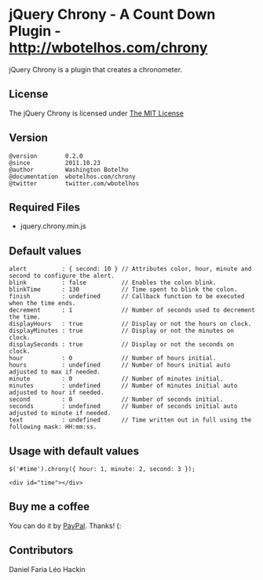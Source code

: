 # jQuery Chrony - A Count Down Plugin - http://wbotelhos.com/chrony

jQuery Chrony is a plugin that creates a chronometer.

## License

The jQuery Chrony is licensed under [The MIT License](http://www.opensource.org/licenses/mit-license.php)

## Version

	@version        0.2.0
	@since          2011.10.23
	@author         Washington Botelho
	@documentation  wbotelhos.com/chrony
	@twitter        twitter.com/wbotelhos

## Required Files

+ jquery.chrony.min.js

## Default values

	alert          : { second: 10 } // Attributes color, hour, minute and second to configure the alert.
	blink          : false          // Enables the colon blink.
	blinkTime      : 130            // Time spent to blink the colon.
	finish         : undefined      // Callback function to be executed when the time ends.
	decrement      : 1              // Number of seconds used to decrement the time.
	displayHours   : true           // Display or not the hours on clock. 
	displayMinutes : true           // Display or not the minutes on clock.
	displaySeconds : true           // Display or not the seconds on clock.
	hour           : 0              // Number of hours initial.
	hours          : undefined      // Number of hours initial auto adjusted to max if needed.
	minute         : 0              // Number of minutes initial.
	minutes        : undefined      // Number of minutes initial auto adjusted to hour if needed.
	second         : 0              // Number of seconds initial.
	seconds        : undefined      // Number of seconds initial auto adjusted to minute if needed.
	text           : undefined      // Time written out in full using the following mask: HH:mm:ss.

## Usage with default values

	$('#time').chrony({ hour: 1, minute: 2, second: 3 });

	<div id="time"></div>

## Buy me a coffee

You can do it by [PayPal](https://www.paypal.com/cgi-bin/webscr?cmd=_donations&business=X8HEP2878NDEG&item_name=jQuery%20Chrony). Thanks! (:

## Contributors

Daniel Faria
Léo Hackin
